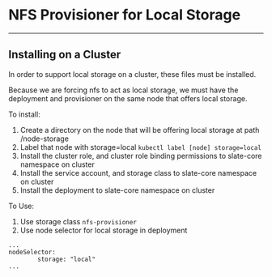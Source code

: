 # NFS Provisioner for Local Storage #

----
## Installing on a Cluster
In order to support local storage on a cluster, these files must be installed.

Because we are forcing nfs to act as local storage, we must have the deployment and provisioner on the same node that offers local storage.

To install:
1. Create a directory on the node that will be offering local storage at path /node-storage
2. Label that node with storage=local `kubectl label [node] storage=local`
3. Install the cluster role, and cluster role binding permissions to slate-core namespace on cluster
4. Install the service account, and storage class to slate-core namespace on cluster
5. Install the deployment to slate-core namespace on cluster

To Use:
1. Use storage class `nfs-provisioner`
2. Use node selector for local storage in deployment  
```
...
nodeSelector:
        storage: "local"
...
```
